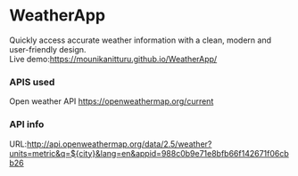 # WeatherApp
Quickly access accurate weather information with a clean, modern and user-friendly design.\
Live demo:https://mounikanitturu.github.io/WeatherApp/
### APIS used 
Open weather API
https://openweathermap.org/current
### API info
URL:http://api.openweathermap.org/data/2.5/weather?units=metric&q=${city}&lang=en&appid=988c0b9e71e8bfb66f142671f06cbb26
